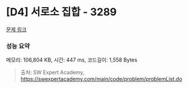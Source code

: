 # [D4] 서로소 집합 - 3289 

[문제 링크](https://swexpertacademy.com/main/code/problem/problemDetail.do?contestProbId=AWBJKA6qr2oDFAWr) 

### 성능 요약

메모리: 106,804 KB, 시간: 447 ms, 코드길이: 1,558 Bytes



> 출처: SW Expert Academy, https://swexpertacademy.com/main/code/problem/problemList.do